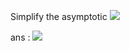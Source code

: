 Simplify the asymptotic <img src="https://render.githubusercontent.com/render/math?math=O\Big(\frac{n\cdot (n-1)}{2} %2B \frac{m \cdot n}{2}\Big)">

ans : <img src="https://render.githubusercontent.com/render/math?math=O(n^{2} %2B n\cdot m)">
